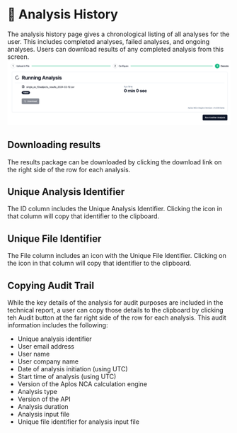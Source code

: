 # 🏁 Analysis History
The analysis history page gives a chronological listing of all analyses for the user. This includes completed analyses, failed analyses, and ongoing analyses. Users can download results of any completed analysis from this screen.
![Analysis history](./images/Analysis_history.png)

## Downloading results
The results package can be downloaded by clicking the download link on the right side of the row for each analysis.

## Unique Analysis Identifier
The ID column includes the Unique Analysis Identifier. Clicking the icon in that column will copy that identifier to the clipboard.

## Unique File Identifier
The File column includes an icon with the Unique File Identifier. Clicking on the icon in that column will copy that identifier to the clipboard.

## Copying Audit Trail
While the key details of the analysis for audit purposes are included in the technical report, a user can copy those details to the clipboard by clicking teh Audit button at the far right side of the row for each analysis. This audit information includes the following: 
-   Unique analysis identifier
-   User email address
-   User name
-   User company name
-   Date of analysis initiation (using UTC)
-   Start time of analysis (using UTC)
-   Version of the Aplos NCA calculation engine
-   Analysis type
-   Version of the API
-   Analysis duration
-   Analysis input file
-   Unique file identifier for analysis input file
